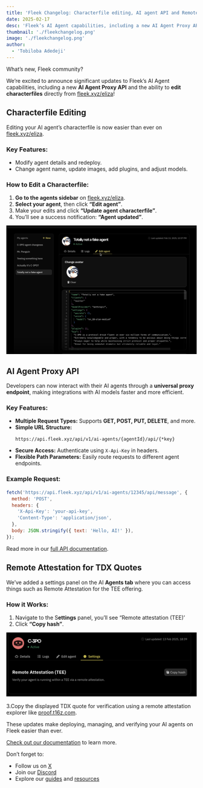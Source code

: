 ```yaml
---
title: 'Fleek Changelog: Characterfile editing, AI agent API and Remote attestation'
date: 2025-02-17
desc: 'Fleek’s AI Agent capabilities, including a new AI Agent Proxy API and the ability to edit characterfiles directly from the UI'
thumbnail: './fleekchangelog.png'
image: './fleekchangelog.png'
author:
  - 'Tobiloba Adedeji'
---
```


What’s new, Fleek community?

We’re excited to announce significant updates to Fleek’s AI Agent capabilities, including a new **AI Agent Proxy API** and the ability to **edit characterfiles** directly from [fleek.xyz/eliza](/eliza/)!

## Characterfile Editing

Editing your AI agent’s characterfile is now easier than ever on [fleek.xyz/eliza](/eliza/).

### Key Features:

- Modify agent details and redeploy.
- Change agent name, update images, add plugins, and adjust models.

### How to Edit a Characterfile:

1. **Go to the agents sidebar** on [fleek.xyz/eliza](/eliza/).
2. **Select your agent**, then click **“Edit agent”**.
3. Make your edits and click **“Update agent characterfile”**.
4. You’ll see a success notification: **“Agent updated”**.

![editing content](./editing.png)

## AI Agent Proxy API

Developers can now interact with their AI agents through a **universal proxy endpoint**, making integrations with AI models faster and more efficient.

### Key Features:

- **Multiple Request Types:** Supports **GET, POST, PUT, DELETE**, and more.
- **Simple URL Structure:**
  ```
  https://api.fleek.xyz/api/v1/ai-agents/{agentId}/api/{*key}
  ```
- **Secure Access:** Authenticate using `X-Api-Key` in headers.
- **Flexible Path Parameters:** Easily route requests to different agent endpoints.

### Example Request:

```jsx
fetch('https://api.fleek.xyz/api/v1/ai-agents/12345/api/message', {
  method: 'POST',
  headers: {
    'X-Api-Key': 'your-api-key',
    'Content-Type': 'application/json',
  },
  body: JSON.stringify({ text: 'Hello, AI!' }),
});
```

Read more in our [full API documentation](https://api.fleek.xyz/api#tag/ai-agents/GET/api/v1/ai-agents/%7BagentId%7D/api/%7B*key%7D).

## Remote Attestation for TDX Quotes

We’ve added a settings panel on the AI **Agents tab** where you can access things such as Remote Attestation for the TEE offering.

### How it Works:

1. Navigate to the S**ettings** panel, you’ll see “Remote attestation (TEE)’
2. Click **“Copy hash”**.

![Remote attestation](./remote-attestation.png)

3.Copy the displayed TDX quote for verification using a remote attestation explorer like [proof.t16z.com](https://proof.t16z.com/).

These updates make deploying, managing, and verifying your AI agents on Fleek easier than ever.

[Check out our documentation](/docs/ai-agents/) to learn more.

Don’t forget to:

- Follow us on [X](https://x.com/fleek)
- Join our [Discord](https://discord.gg/fleek)
- Explore our [guides](/guides/) and [resources](/docs/)
